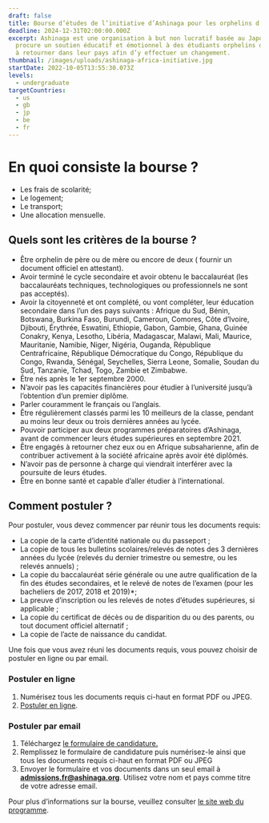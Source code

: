 ```yaml
---
draft: false
title: Bourse d’études de l’initiative d’Ashinaga pour les orphelins d’Afrique.
deadline: 2024-12-31T02:00:00.000Z
excerpt: Ashinaga est une organisation à but non lucratif basée au Japon, qui
  procure un soutien éducatif et émotionnel à des étudiants orphelins déterminés
  à retourner dans leur pays afin d’y effectuer un changement.
thumbnail: /images/uploads/ashinaga-africa-initiative.jpg
startDate: 2022-10-05T13:55:30.073Z
levels:
  - undergraduate
targetCountries:
  - us
  - gb
  - jp
  - be
  - fr
---
```

# En quoi consiste la bourse ?

* Les frais de scolarité;
* Le logement;
* Le transport;
* Une allocation mensuelle.

## Quels sont les critères de la bourse ?

* Être orphelin de père ou de mère ou encore de deux ( fournir un document officiel en attestant).
* Avoir terminé le cycle secondaire et avoir obtenu le baccalauréat (les baccalauréats techniques, technologiques ou professionnels ne sont pas acceptés).
* Avoir la citoyenneté et ont complété, ou vont compléter, leur éducation secondaire dans l’un des pays suivants : Afrique du Sud, Bénin, Botswana, Burkina Faso, Burundi, Cameroun, Comores, Côte d’Ivoire, Djibouti, Érythrée, Eswatini, Ethiopie, Gabon, Gambie, Ghana, Guinée Conakry, Kenya, Lesotho, Libéria, Madagascar, Malawi, Mali, Maurice, Mauritanie, Namibie, Niger, Nigéria, Ouganda, République Centrafricaine, République Démocratique du Congo, République du Congo, Rwanda, Sénégal, Seychelles, Sierra Leone, Somalie, Soudan du Sud, Tanzanie, Tchad, Togo, Zambie et Zimbabwe.
* Être nés après le 1er septembre 2000.
* N’avoir pas les capacités financières pour étudier à l’université jusqu’à l’obtention d’un premier diplôme.
* Parler couramment le français ou l’anglais.
* Être régulièrement classés parmi les 10 meilleurs de la classe, pendant au moins leur deux ou trois dernières années au lycée.
* Pouvoir participer aux deux programmes préparatoires d’Ashinaga, avant de commencer leurs études supérieures en septembre 2021.
* Être engagés à retourner chez eux ou en Afrique subsaharienne, afin de contribuer activement à la société africaine après avoir été diplômés.
* N’avoir pas de personne à charge qui viendrait interférer avec la poursuite de leurs études.
* Être en bonne santé et capable d’aller étudier à l’international.

## Comment postuler ?

Pour postuler, vous devez commencer par réunir tous les documents requis:

* La copie de la carte d’identité nationale ou du passeport ;
* La copie de tous les bulletins scolaires/relevés de notes des 3 dernières années du lycée (relevés du dernier trimestre ou semestre, ou les relevés annuels) ;
* La copie du baccalauréat série générale ou une autre qualification de la fin des études secondaires, et le relevé de notes de l’examen (pour les bacheliers de 2017, 2018 et 2019)*;
* La preuve d’inscription ou les relevés de notes d’études supérieures, si applicable ;
* La copie du certificat de décès ou de disparition du ou des parents, ou tout document officiel alternatif ;
* La copie de l’acte de naissance du candidat.

Une fois que vous avez réuni les documents requis, vous pouvez choisir de postuler en ligne ou par email.

### Postuler en ligne

1. Numérisez tous les documents requis ci-haut en format PDF ou JPEG.
2. [Postuler en ligne](https://form.jotform.com/AshinagaAAI/Inscription2025).

### Postuler par email

1. Téléchargez <a href="https://drive.google.com/file/d/1pHJFSbTgAo126EpVHhuboAjlmwiDgvyj/view" target="_blank" rel="noopener noreferrer">le formulaire de candidature.</a>
2. Remplissez le formulaire de candidature puis numérisez-le ainsi que tous les documents requis ci-haut en format PDF ou JPEG
3. Envoyer le formulaire et vos documents dans un seul email à <a href="mailto:**admissions.fr@ashinaga.org**">**admissions.fr@ashinaga.org**</a>. Utilisez votre nom et pays comme titre de votre adresse email.

Pour plus d’informations sur la bourse, veuillez consulter [le site web du programme](https://www.ashinaga.org/fr/our-work/ashinaga-africa-initiative/).
